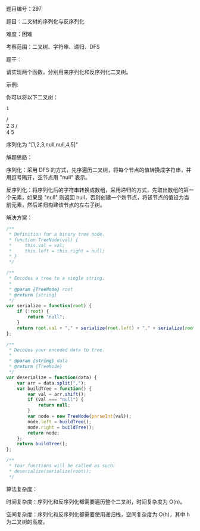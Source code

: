 题目编号：297

题目：二叉树的序列化与反序列化

难度：困难

考察范围：二叉树、字符串、递归、DFS

题干：

请实现两个函数，分别用来序列化和反序列化二叉树。

示例: 

你可以将以下二叉树：

    1
   / \
  2   3
     / \
    4   5

序列化为 "[1,2,3,null,null,4,5]"

解题思路：

序列化：采用 DFS 的方式，先序遍历二叉树，将每个节点的值转换成字符串，并用逗号隔开，空节点用 "null" 表示。

反序列化：将序列化后的字符串转换成数组，采用递归的方式，先取出数组的第一个元素，如果是 "null" 则返回 null，否则创建一个新节点，将该节点的值设为当前元素，然后递归构建该节点的左右子树。

解决方案：

```javascript
/**
 * Definition for a binary tree node.
 * function TreeNode(val) {
 *     this.val = val;
 *     this.left = this.right = null;
 * }
 */

/**
 * Encodes a tree to a single string.
 *
 * @param {TreeNode} root
 * @return {string}
 */
var serialize = function(root) {
    if (!root) {
        return "null";
    }
    return root.val + "," + serialize(root.left) + "," + serialize(root.right);
};

/**
 * Decodes your encoded data to tree.
 *
 * @param {string} data
 * @return {TreeNode}
 */
var deserialize = function(data) {
    var arr = data.split(",");
    var buildTree = function() {
        var val = arr.shift();
        if (val === "null") {
            return null;
        }
        var node = new TreeNode(parseInt(val));
        node.left = buildTree();
        node.right = buildTree();
        return node;
    };
    return buildTree();
};

/**
 * Your functions will be called as such:
 * deserialize(serialize(root));
 */
```

算法复杂度：

时间复杂度：序列化和反序列化都需要遍历整个二叉树，时间复杂度为 O(n)。

空间复杂度：序列化和反序列化都需要使用递归栈，空间复杂度为 O(h)，其中 h 为二叉树的高度。